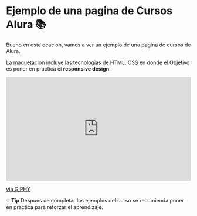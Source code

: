 # **Ejemplo de una pagina de Cursos Alura** 📚

Bueno en esta ocacion, vamos a ver un ejemplo de una pagina de cursos de Alura.

La maquetacion incluye las tecnologias de HTML, CSS en donde el Objetivo es poner en practica el **responsive design**.

<div style="width:100%;height:0;padding-bottom:56%;position:relative;"><iframe src="https://giphy.com/embed/QNFhOolVeCzPQ2Mx85" width="100%" height="100%" style="position:absolute" frameBorder="0" class="giphy-embed" allowFullScreen></iframe></div><p><a href="https://giphy.com/gifs/checkmatedigital-code-coding-monkey-QNFhOolVeCzPQ2Mx85">via GIPHY</a></p>

💡 **Tip** Despues de completar los ejemplos del curso se recomienda poner en practica para reforzar el aprendizaje.